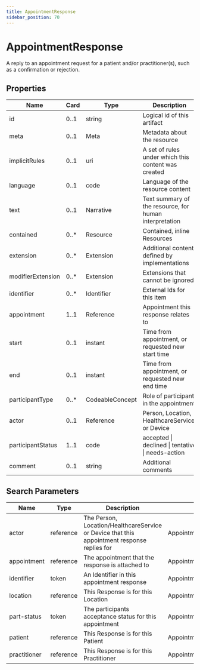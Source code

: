 ```yaml
---
title: AppointmentResponse
sidebar_position: 70
---
```


# AppointmentResponse

A reply to an appointment request for a patient and/or practitioner(s), such as a confirmation or rejection.

## Properties

| Name              | Card  | Type            | Description                                            |
| ----------------- | ----- | --------------- | ------------------------------------------------------ |
| id                | 0..1  | string          | Logical id of this artifact                            |
| meta              | 0..1  | Meta            | Metadata about the resource                            |
| implicitRules     | 0..1  | uri             | A set of rules under which this content was created    |
| language          | 0..1  | code            | Language of the resource content                       |
| text              | 0..1  | Narrative       | Text summary of the resource, for human interpretation |
| contained         | 0..\* | Resource        | Contained, inline Resources                            |
| extension         | 0..\* | Extension       | Additional content defined by implementations          |
| modifierExtension | 0..\* | Extension       | Extensions that cannot be ignored                      |
| identifier        | 0..\* | Identifier      | External Ids for this item                             |
| appointment       | 1..1  | Reference       | Appointment this response relates to                   |
| start             | 0..1  | instant         | Time from appointment, or requested new start time     |
| end               | 0..1  | instant         | Time from appointment, or requested new end time       |
| participantType   | 0..\* | CodeableConcept | Role of participant in the appointment                 |
| actor             | 0..1  | Reference       | Person, Location, HealthcareService, or Device         |
| participantStatus | 1..1  | code            | accepted \| declined \| tentative \| needs-action      |
| comment           | 0..1  | string          | Additional comments                                    |

## Search Parameters

| Name         | Type      | Description                                                                                 | Expression                            |
| ------------ | --------- | ------------------------------------------------------------------------------------------- | ------------------------------------- |
| actor        | reference | The Person, Location/HealthcareService or Device that this appointment response replies for | AppointmentResponse.actor             |
| appointment  | reference | The appointment that the response is attached to                                            | AppointmentResponse.appointment       |
| identifier   | token     | An Identifier in this appointment response                                                  | AppointmentResponse.identifier        |
| location     | reference | This Response is for this Location                                                          | AppointmentResponse.actor             |
| part-status  | token     | The participants acceptance status for this appointment                                     | AppointmentResponse.participantStatus |
| patient      | reference | This Response is for this Patient                                                           | AppointmentResponse.actor             |
| practitioner | reference | This Response is for this Practitioner                                                      | AppointmentResponse.actor             |
